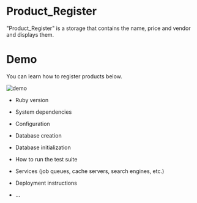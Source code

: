 # Product_Register

"Product_Register" is a storage that contains the name, price and vendor and displays them. 

# Demo

You can learn how to register products below.

![demo](https://raw.github.com/wiki/ryoichiro3816/product-regi/images/water.gif)



* Ruby version

* System dependencies

* Configuration

* Database creation

* Database initialization

* How to run the test suite

* Services (job queues, cache servers, search engines, etc.)

* Deployment instructions

* ...
